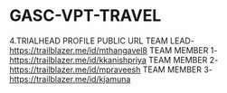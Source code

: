# GASC-VPT-TRAVEL
4.TRIALHEAD PROFILE PUBLIC URL
TEAM LEAD- https://trailblazer.me/id/mthangavel8
TEAM MEMBER 1-https://trailblazer.me/id/kkanishpriya
TEAM MEMBER 2-https://trailblazer.me/id/mpraveesh
TEAM MEMBER 3-https://trailblazer.me/id/kjamuna
